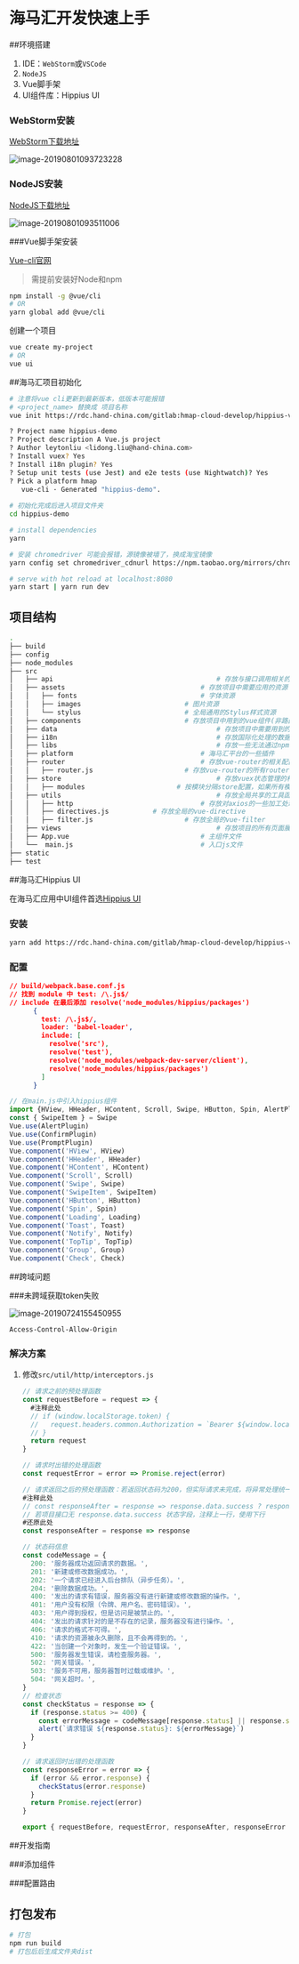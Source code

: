 # 海马汇开发快速上手

##环境搭建

1. IDE：`WebStorm`或`VSCode`
2. `NodeJS`
3. Vue脚手架
4. UI组件库：Hippius UI

### WebStorm安装

[WebStorm下载地址](https://www.jetbrains.com/webstorm/)

![image-20190801093723228](/Users/leyton/Documents/GitBook/images/image-20190801093723228.png)

### NodeJS安装

[NodeJS下载地址](https://nodejs.org/en/download/)

![image-20190801093511006](/Users/leyton/Documents/GitBook/images/image-20190801093511006.png)

###Vue脚手架安装

[Vue-cli官网](https://cli.vuejs.org/zh/)

> 需提前安装好Node和npm

```bash
npm install -g @vue/cli
# OR
yarn global add @vue/cli
```

创建一个项目

```bash
vue create my-project
# OR
vue ui
```

##海马汇项目初始化

```bash
# 注意将vue cli更新到最新版本，低版本可能报错
# <project_name> 替换成 项目名称
vue init https://rdc.hand-china.com/gitlab:hmap-cloud-develop/hippius-vue-init <project_name> -c

? Project name hippius-demo
? Project description A Vue.js project
? Author leytonliu <lidong.liu@hand-china.com>
? Install vuex? Yes
? Install i18n plugin? Yes
? Setup unit tests (use Jest) and e2e tests (use Nightwatch)? Yes
? Pick a platform hmap
   vue-cli · Generated "hippius-demo".
   
# 初始化完成后进入项目文件夹
cd hippius-demo

# install dependencies
yarn

# 安装 chromedriver 可能会报错，源镜像被墙了，换成淘宝镜像
yarn config set chromedriver_cdnurl https://npm.taobao.org/mirrors/chromedriver

# serve with hot reload at localhost:8080
yarn start | yarn run dev

```

## 项目结构

```bash
.
├── build
├── config
├── node_modules
├── src													
│   ├── api											# 存放与接口调用相关的资源
│   ├── assets									# 存放项目中需要应用的资源
│   │   ├── fonts								# 字体资源
│   │   ├── images							# 图片资源
│   │   └── stylus							# 全局通用的Stylus样式资源
│   ├── components							# 存放项目中用到的vue组件(非路由组件)
│   ├── data										# 存放项目中需要用到的配置数据
│   ├── i18n										# 存放国际化处理的数据文件
│   ├── libs										# 存放一些无法通过npm安装的第三方库
│   ├── platform								# 海马汇平台的一些插件
│   ├── router									# 存放vue-router的相关配置
│   │   ├── router.js						# 存放vue-router的所有router配置
│   ├── store										# 存放vuex状态管理的相关配置
│   │   ├── modules						  # 按模块分隔store配置，如果所有模块通用可写在index.js
│   ├── utils										# 存放全局共享的工具函数
│   │   ├── http								# 存放对axios的一些加工处理
│   │   ├── directives.js 			# 存放全局的vue-directive
│   │   ├── filter.js						# 存放全局的vue-filter
│   ├── views										# 存放项目的所有页面展示组件(路由组件)
│   ├── App.vue									# 主组件文件
│   └──  main.js								# 入口js文件
├── static											
├── test
```

##海马汇Hippius UI

在海马汇应用中UI组件首选[Hippius UI](http://hmap.hand-china.com/hippius-docs/ui/)

### 安装

```bash
yarn add https://rdc.hand-china.com/gitlab/hmap-cloud-develop/hippius-vue-ui.git
```

### 配置

```json
// build/webpack.base.conf.js 
// 找到 module 中 test: /\.js$/
// include 在最后添加 resolve('node_modules/hippius/packages')
      {
        test: /\.js$/,
        loader: 'babel-loader',
        include: [
          resolve('src'),
          resolve('test'),
          resolve('node_modules/webpack-dev-server/client'),
          resolve('node_modules/hippius/packages')
        ]
      }
```

```javascript
// 在main.js中引入hippius组件
import {HView, HHeader, HContent, Scroll, Swipe, HButton, Spin, AlertPlugin, ConfirmPlugin, PromptPlugin, Loading, Toast, Notify, TopTip, Group, Check} from 'hippius'
const { SwipeItem } = Swipe
Vue.use(AlertPlugin)
Vue.use(ConfirmPlugin)
Vue.use(PromptPlugin)
Vue.component('HView', HView)
Vue.component('HHeader', HHeader)
Vue.component('HContent', HContent)
Vue.component('Scroll', Scroll)
Vue.component('Swipe', Swipe)
Vue.component('SwipeItem', SwipeItem)
Vue.component('HButton', HButton)
Vue.component('Spin', Spin)
Vue.component('Loading', Loading)
Vue.component('Toast', Toast)
Vue.component('Notify', Notify)
Vue.component('TopTip', TopTip)
Vue.component('Group', Group)
Vue.component('Check', Check)
```

##跨域问题

###未跨域获取token失败

![image-20190724155450955](./images/image-20190724155450955.png)

`Access-Control-Allow-Origin`

### 解决方案

1. 修改`src/util/http/interceptors.js`

   ```javascript
   // 请求之前的预处理函数
   const requestBefore = request => {
     #注释此处
     // if (window.localStorage.token) {
     //   request.headers.common.Authorization = `Bearer ${window.localStorage.token}`
     // }
     return request
   }
   
   // 请求时出错的处理函数
   const requestError = error => Promise.reject(error)
   
   // 请求返回之后的预处理函数：若返回状态码为200，但实际请求未完成，将异常处理统一到错误处理
   #注释此处
   // const responseAfter = response => response.data.success ? response.data : Promise.reject(response)
   // 若项目接口无 response.data.success 状态字段，注释上一行，使用下行
   #还原此处
   const responseAfter = response => response
   
   // 状态码信息
   const codeMessage = {
     200: '服务器成功返回请求的数据。',
     201: '新建或修改数据成功。',
     202: '一个请求已经进入后台排队（异步任务）。',
     204: '删除数据成功。',
     400: '发出的请求有错误，服务器没有进行新建或修改数据的操作。',
     401: '用户没有权限（令牌、用户名、密码错误）。',
     403: '用户得到授权，但是访问是被禁止的。',
     404: '发出的请求针对的是不存在的记录，服务器没有进行操作。',
     406: '请求的格式不可得。',
     410: '请求的资源被永久删除，且不会再得到的。',
     422: '当创建一个对象时，发生一个验证错误。',
     500: '服务器发生错误，请检查服务器。',
     502: '网关错误。',
     503: '服务不可用，服务器暂时过载或维护。',
     504: '网关超时。',
   }
   // 检查状态
   const checkStatus = response => {
     if (response.status >= 400) {
       const errorMessage = codeMessage[response.status] || response.statusText
       alert(`请求错误 ${response.status}: ${errorMessage}`)
     }
   }
   
   // 请求返回时出错的处理函数
   const responseError = error => {
     if (error && error.response) {
       checkStatus(error.response)
     }
     return Promise.reject(error)
   }
   
   export { requestBefore, requestError, responseAfter, responseError }
   ```
   

##开发指南

###添加组件



###配置路由



## 打包发布

```bash
# 打包
npm run build
# 打包后后生成文件夹dist

```

